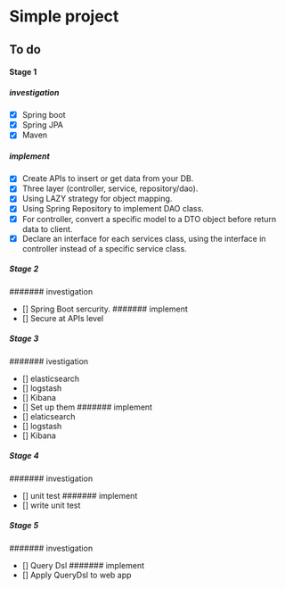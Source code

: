# Simple project

## To do

#### Stage 1

##### investigation
- [x] Spring boot
- [x] Spring JPA
- [x] Maven
##### implement
- [x] Create APIs to insert or get data from your DB.
- [x] Three layer (controller, service, repository/dao).
- [x] Using LAZY strategy for object mapping.
- [x] Using Spring Repository to implement DAO class.
- [x] For controller, convert a specific model to a DTO object before return data to client.
- [x] Declare an interface for each services class, using the interface in controller instead of a specific service class.

##### Stage 2

####### investigation
- [] Spring Boot sercurity.
####### implement
- [] Secure at APIs level

##### Stage 3

####### ivestigation
- [] elasticsearch
- [] logstash
- [] Kibana
- [] Set up them
####### implement
- [] elaticsearch
- [] logstash
- [] Kibana

##### Stage 4

####### investigation
- [] unit test
####### implement
- [] write unit test

##### Stage 5

####### investigation
- [] Query Dsl
####### implement
- [] Apply QueryDsl to web app


